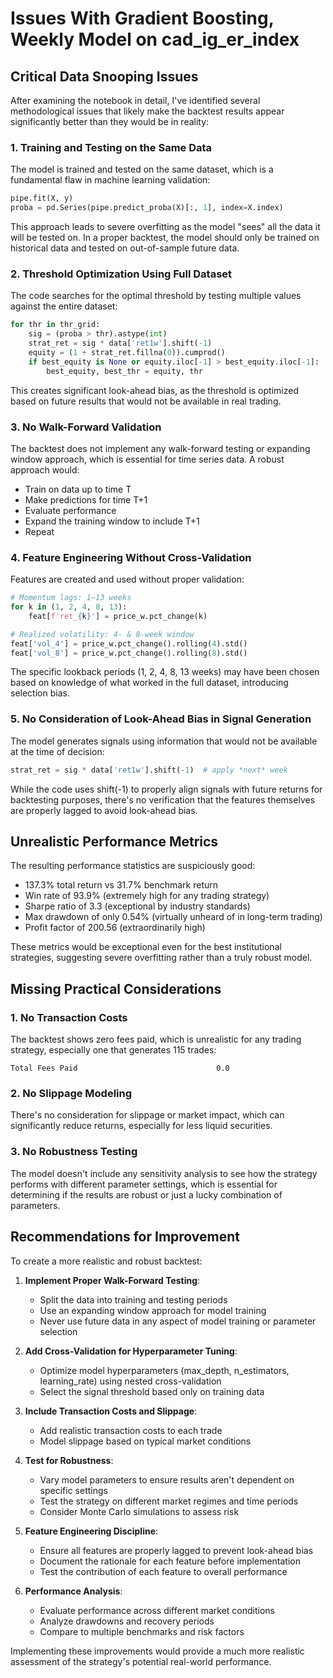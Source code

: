 # Issues With Gradient Boosting, Weekly Model on cad_ig_er_index

## Critical Data Snooping Issues

After examining the notebook in detail, I've identified several methodological issues that likely make the backtest results appear significantly better than they would be in reality:

### 1. Training and Testing on the Same Data

The model is trained and tested on the same dataset, which is a fundamental flaw in machine learning validation:

```python
pipe.fit(X, y)
proba = pd.Series(pipe.predict_proba(X)[:, 1], index=X.index)
```

This approach leads to severe overfitting as the model "sees" all the data it will be tested on. In a proper backtest, the model should only be trained on historical data and tested on out-of-sample future data.

### 2. Threshold Optimization Using Full Dataset

The code searches for the optimal threshold by testing multiple values against the entire dataset:

```python
for thr in thr_grid:
    sig = (proba > thr).astype(int)
    strat_ret = sig * data['ret1w'].shift(-1)
    equity = (1 + strat_ret.fillna(0)).cumprod()
    if best_equity is None or equity.iloc[-1] > best_equity.iloc[-1]:
        best_equity, best_thr = equity, thr
```

This creates significant look-ahead bias, as the threshold is optimized based on future results that would not be available in real trading.

### 3. No Walk-Forward Validation

The backtest does not implement any walk-forward testing or expanding window approach, which is essential for time series data. A robust approach would:
- Train on data up to time T
- Make predictions for time T+1
- Evaluate performance
- Expand the training window to include T+1
- Repeat

### 4. Feature Engineering Without Cross-Validation

Features are created and used without proper validation:

```python
# Momentum lags: 1–13 weeks
for k in (1, 2, 4, 8, 13):
    feat[f'ret_{k}'] = price_w.pct_change(k)

# Realized volatility: 4- & 8-week window
feat['vol_4'] = price_w.pct_change().rolling(4).std()
feat['vol_8'] = price_w.pct_change().rolling(8).std()
```

The specific lookback periods (1, 2, 4, 8, 13 weeks) may have been chosen based on knowledge of what worked in the full dataset, introducing selection bias.

### 5. No Consideration of Look-Ahead Bias in Signal Generation

The model generates signals using information that would not be available at the time of decision:

```python
strat_ret = sig * data['ret1w'].shift(-1)  # apply *next* week
```

While the code uses shift(-1) to properly align signals with future returns for backtesting purposes, there's no verification that the features themselves are properly lagged to avoid look-ahead bias.

## Unrealistic Performance Metrics

The resulting performance statistics are suspiciously good:
- 137.3% total return vs 31.7% benchmark return
- Win rate of 93.9% (extremely high for any trading strategy)
- Sharpe ratio of 3.3 (exceptional by industry standards)
- Max drawdown of only 0.54% (virtually unheard of in long-term trading)
- Profit factor of 200.56 (extraordinarily high)

These metrics would be exceptional even for the best institutional strategies, suggesting severe overfitting rather than a truly robust model.

## Missing Practical Considerations

### 1. No Transaction Costs

The backtest shows zero fees paid, which is unrealistic for any trading strategy, especially one that generates 115 trades:

```
Total Fees Paid                               0.0
```

### 2. No Slippage Modeling

There's no consideration for slippage or market impact, which can significantly reduce returns, especially for less liquid securities.

### 3. No Robustness Testing

The model doesn't include any sensitivity analysis to see how the strategy performs with different parameter settings, which is essential for determining if the results are robust or just a lucky combination of parameters.

## Recommendations for Improvement

To create a more realistic and robust backtest:

1. **Implement Proper Walk-Forward Testing**:
   - Split the data into training and testing periods
   - Use an expanding window approach for model training
   - Never use future data in any aspect of model training or parameter selection

2. **Add Cross-Validation for Hyperparameter Tuning**:
   - Optimize model hyperparameters (max_depth, n_estimators, learning_rate) using nested cross-validation
   - Select the signal threshold based only on training data

3. **Include Transaction Costs and Slippage**:
   - Add realistic transaction costs to each trade
   - Model slippage based on typical market conditions

4. **Test for Robustness**:
   - Vary model parameters to ensure results aren't dependent on specific settings
   - Test the strategy on different market regimes and time periods
   - Consider Monte Carlo simulations to assess risk

5. **Feature Engineering Discipline**:
   - Ensure all features are properly lagged to prevent look-ahead bias
   - Document the rationale for each feature before implementation
   - Test the contribution of each feature to overall performance

6. **Performance Analysis**:
   - Evaluate performance across different market conditions
   - Analyze drawdowns and recovery periods
   - Compare to multiple benchmarks and risk factors

Implementing these improvements would provide a much more realistic assessment of the strategy's potential real-world performance.
